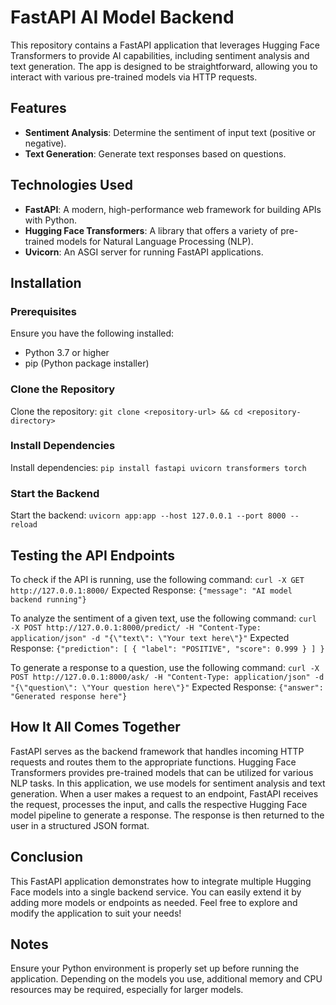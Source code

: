 # FastAPI AI Model Backend
This repository contains a FastAPI application that leverages Hugging Face Transformers to provide AI capabilities, including sentiment analysis and text generation. The app is designed to be straightforward, allowing you to interact with various pre-trained models via HTTP requests.

## Features
- **Sentiment Analysis**: Determine the sentiment of input text (positive or negative).
- **Text Generation**: Generate text responses based on questions.

## Technologies Used
- **FastAPI**: A modern, high-performance web framework for building APIs with Python.
- **Hugging Face Transformers**: A library that offers a variety of pre-trained models for Natural Language Processing (NLP).
- **Uvicorn**: An ASGI server for running FastAPI applications.

## Installation
### Prerequisites
Ensure you have the following installed:
- Python 3.7 or higher
- pip (Python package installer)

### Clone the Repository
Clone the repository: `git clone <repository-url> && cd <repository-directory>`

### Install Dependencies
Install dependencies: `pip install fastapi uvicorn transformers torch`

### Start the Backend
Start the backend: `uvicorn app:app --host 127.0.0.1 --port 8000 --reload`

## Testing the API Endpoints
To check if the API is running, use the following command: `curl -X GET http://127.0.0.1:8000/` 
Expected Response: `{"message": "AI model backend running"}` 

To analyze the sentiment of a given text, use the following command: `curl -X POST http://127.0.0.1:8000/predict/ -H "Content-Type: application/json" -d "{\"text\": \"Your text here\"}"` 
Expected Response: `{"prediction": [ { "label": "POSITIVE", "score": 0.999 } ] }` 

To generate a response to a question, use the following command: `curl -X POST http://127.0.0.1:8000/ask/ -H "Content-Type: application/json" -d "{\"question\": \"Your question here\"}"` 
Expected Response: `{"answer": "Generated response here"}`


## How It All Comes Together
FastAPI serves as the backend framework that handles incoming HTTP requests and routes them to the appropriate functions. Hugging Face Transformers provides pre-trained models that can be utilized for various NLP tasks. In this application, we use models for sentiment analysis and text generation. When a user makes a request to an endpoint, FastAPI receives the request, processes the input, and calls the respective Hugging Face model pipeline to generate a response. The response is then returned to the user in a structured JSON format.

## Conclusion
This FastAPI application demonstrates how to integrate multiple Hugging Face models into a single backend service. You can easily extend it by adding more models or endpoints as needed. Feel free to explore and modify the application to suit your needs!

## Notes
Ensure your Python environment is properly set up before running the application. Depending on the models you use, additional memory and CPU resources may be required, especially for larger models.
